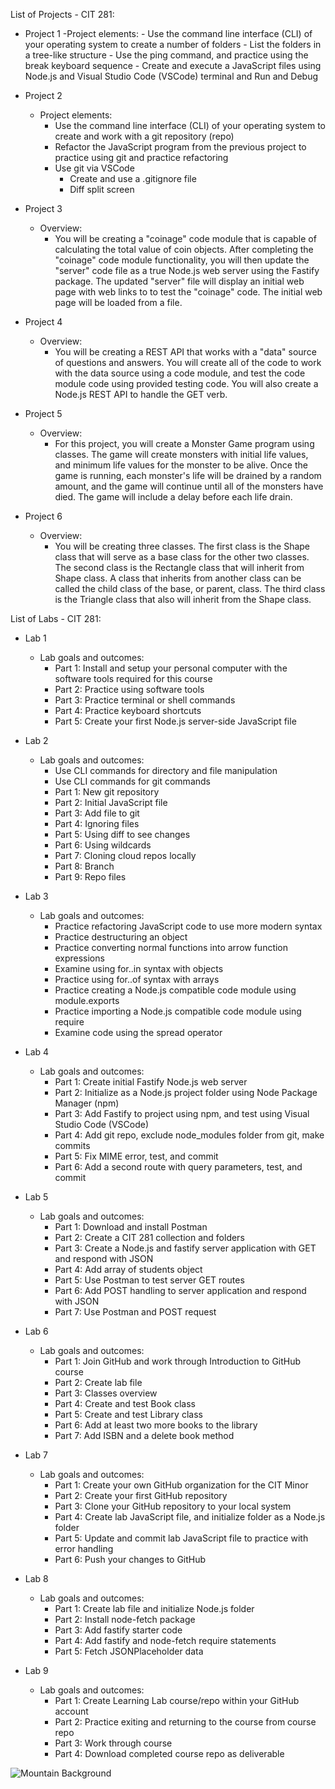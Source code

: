 List of Projects - CIT 281:

- Project 1
    -Project elements:
        - Use the command line interface (CLI) of your operating system to create a number of folders
        - List the folders in a tree-like structure
        - Use the ping command, and practice using the break keyboard sequence
        - Create and execute a JavaScript files using Node.js and Visual Studio Code (VSCode) terminal and Run and Debug

- Project 2
    - Project elements:
        - Use the command line interface (CLI) of your operating system to create and work with a git repository (repo)
        - Refactor the JavaScript program from the previous project to practice using git and practice refactoring
        - Use git via VSCode
          - Create and use a .gitignore file
          - Diff split screen


- Project 3
    - Overview:
      - You will be creating a "coinage" code module that is capable of calculating the total value of coin objects. After completing the "coinage" code module functionality,           you will then update the "server" code file as a true Node.js web server using the Fastify package. The updated "server" file will display an initial web page with web         links to to test the "coinage" code. The initial web page will be loaded from a file.


- Project 4
    - Overview:
      - You will be creating a REST API that works with a "data" source of questions and answers. You will create all of the code to work with the data source using a code             module, and test the code module code using provided testing code. You will also create a Node.js REST API to handle the GET verb. 

- Project 5
  - Overview:
      - For this project, you will create a Monster Game program using classes. The game will create monsters with initial life values, and minimum life values for the monster         to be alive. Once the game is running, each monster's life will be drained by a random amount, and the game will continue until all of the monsters have died. The game         will  include a delay before each life drain.


- Project 6
    - Overview:
      - You will be creating three classes. The first class is the Shape class that will serve as a base class for the other two classes. The second class is the Rectangle             class that will inherit from Shape class. A class that inherits from another class can be called the child class of the base, or parent, class. The third class is the           Triangle class that also will inherit from the Shape class.


List of Labs - CIT 281:

- Lab 1
  - Lab goals and outcomes:
    - Part 1: Install and setup your personal computer with the software tools required for this course
    - Part 2: Practice using software tools
    - Part 3: Practice terminal or shell commands
    - Part 4: Practice keyboard shortcuts
    - Part 5: Create your first Node.js server-side JavaScript file

- Lab 2
  - Lab goals and outcomes:
    - Use CLI commands for directory and file manipulation
    - Use CLI commands for git commands
    - Part 1: New git repository
    - Part 2: Initial JavaScript file
    - Part 3: Add file to git
    - Part 4: Ignoring files
    - Part 5: Using diff to see changes
    - Part 6: Using wildcards
    - Part 7: Cloning cloud repos locally
    - Part 8: Branch
    - Part 9: Repo files

- Lab 3
  - Lab goals and outcomes:
    - Practice refactoring JavaScript code to use more modern syntax
    - Practice destructuring an object
    - Practice converting normal functions into arrow function expressions
    - Examine using for..in  syntax with objects
    - Practice using for..of syntax with arrays
    - Practice creating a Node.js compatible code module using module.exports
    - Practice importing a Node.js compatible code module using require
    - Examine code using the spread operator

- Lab 4
  - Lab goals and outcomes:
    - Part 1: Create initial Fastify Node.js web server
    - Part 2: Initialize as a Node.js project folder using Node Package Manager (npm)
    - Part 3: Add Fastify to project using npm, and test using Visual Studio Code (VSCode)
    - Part 4: Add git repo, exclude node_modules folder from git, make commits
    - Part 5: Fix MIME error, test, and commit
    - Part 6: Add a second route with query parameters, test, and commit

- Lab 5
  - Lab goals and outcomes:
    - Part 1: Download and install Postman
    - Part 2: Create a CIT 281 collection and folders
    - Part 3: Create a Node.js and fastify server application with GET and respond with JSON
    - Part 4: Add array of students object
    - Part 5: Use Postman to test server GET routes
    - Part 6: Add POST handling to server application and respond with JSON
    - Part 7: Use Postman and POST request

- Lab 6
  - Lab goals and outcomes:
    - Part 1: Join GitHub and work through Introduction to GitHub course
    - Part 2: Create lab file
    - Part 3: Classes overview
    - Part 4: Create and test Book class
    - Part 5: Create and test Library class
    - Part 6: Add at least two more books to the library
    - Part 7: Add ISBN and a delete book method

- Lab 7
  - Lab goals and outcomes:
    - Part 1: Create your own GitHub organization for the CIT Minor
    - Part 2: Create your first GitHub repository
    - Part 3: Clone your GitHub repository to your local system
    - Part 4: Create lab JavaScript file, and initialize folder as a Node.js folder
    - Part 5: Update and commit lab JavaScript file to practice with error handling
    - Part 6: Push your changes to GitHub

- Lab 8
  - Lab goals and outcomes:
    - Part 1: Create lab file and initialize Node.js folder
    - Part 2: Install node-fetch package
    - Part 3: Add fastify starter code
    - Part 4: Add fastify and node-fetch require statements
    - Part 5: Fetch JSONPlaceholder data

- Lab 9
  - Lab goals and outcomes:
    - Part 1: Create Learning Lab course/repo within your GitHub account
    - Part 2: Practice exiting and returning to the course from course repo
    - Part 3: Work through course
    - Part 4: Download completed course repo as deliverable


![Mountain Background](https://user-images.githubusercontent.com/84686133/120879187-72564000-c576-11eb-9249-63eab7521e89.jpg)
